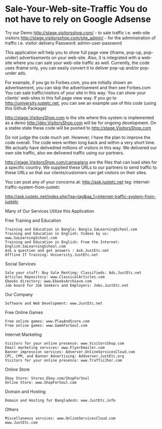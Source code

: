Sale-Your-Web-site-Traffic
You do not have to rely on Google Adsense
============================================

Try our Demo
http://stage.visitorsshop.com/ - to sale traffic i.e. web-site visitors
http://stage.visitorsshop.com/site_admin/ - for the administration of traffic i.e. visitor delivery
Password: admin-user-password

This application will help you to show full page view (iframe, pop-up, pop-under) advertisements on your web-site.
Also, it is integrated with a web-site where you can sale your web-site traffic as well. Currently, the code uses iframe only,
you can easily convert it to deliver pop-up and/or pop-under ads.

For example, if you go to Forbes.com, you are initially shown an advertisement, you can skip the advertisement and then see Forbes.com
You can sale traffic/visitors of your site in this way. You can show your clients' web-sites in this full page view way.
If you go to http://university.justetc.net, you can see an example use of this code (using this Github Package)

http://stage.VisitorsShop.com is the site where this system is implemented as a demo
http://dev.VisitorsShop.com will be for ongoing development. On a stable state these code will be pushed to http://stage.VisitorsShop.com

Do not judge the code much yet. However, I have the plan to improve the code overall.
The code were written long back and within a very short time.
We actually have delivedred millions of visitors in this way.
We delivered our own site traffic, also we delivered traffic using our partners.

http://stage.VisitorsShop.com/campaigns are the files that can load sites for a specific country. We supplied these URLs to our partners to send traffic
to these URLs so that our clients/customers can get visitors on their sites.


You can post any of your concerns at:
http://ask.justetc.net tag: internet-traffic-system-from-justetc

http://ask.justetc.net/index.php?qa=tag&qa_1=internet-traffic-system-from-justetc


Many of Our Services Utilize this Application

Free Training and Education

    Training and Education in Bangla: Bangla.SaLearningSchool.com
    Training and Education in English: Videos by us: www.SaLearningSchool.com
    Training and Education in English: From the Internet: English.SaLearningSchool.com
    Ask a question and get answers : Ask.JustEtc.net
    Offline IT Training: University.JustEtc.net

Social Services

    Sale your stuff: Buy Sale Renting: Classifieds: Ads.JustEtc.net
    Articles Repository: www.ClassicalArticles.com
    Ebooks directory: www.EbooksArchieve.com
    Job board for Job Seekers and Employers: Jobs.JustEtc.net

Our Company

    Software and Web Development: www.JustEtc.net

Free Online Games

    Free online games: www.PlayAndScore.com
    Free online games: www.GameForSoul.com

Internet Marketing

    Visitors for your online presence: www.VisitorsShop.com
    Email marketing services: www.FlyerEmailer.com
    Banner impression services: Adserver.OnlineServicesCloud.com
    CPC, CPM, and Banner Advertising: Addserver.JustEtc.org
    Visitors for your online presence: www.TrafficJhor.com

Online Store

    Ebay Store: Stores.Ebay.com/ShopForSoul
    Online Store: www.ShopForSoul.com

Domain and Hosting

    Domain and Hosting for Bangladesh: www.JustEtc.info

Others

    Miscellaneous services: www.OnlineServicesCloud.com
    www.JustEtc.com




